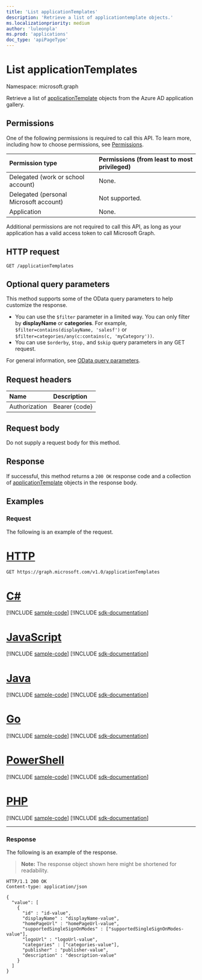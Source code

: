 ```yaml
---
title: 'List applicationTemplates'
description: 'Retrieve a list of applicationtemplate objects.'
ms.localizationpriority: medium
author: 'luleonpla'
ms.prod: 'applications'
doc_type: 'apiPageType'
---
```


# List applicationTemplates

Namespace: microsoft.graph

Retrieve a list of [applicationTemplate](../resources/applicationtemplate.md) objects from the Azure AD application gallery.

## Permissions

One of the following permissions is required to call this API. To learn more, including how to choose permissions, see [Permissions](/graph/permissions-reference).

| Permission type                        | Permissions (from least to most privileged) |
| :------------------------------------- | :------------------------------------------ |
| Delegated (work or school account)     | None.                                       |
| Delegated (personal Microsoft account) | Not supported.                              |
| Application                            | None.                                       |

Additional permissions are not required to call this API, as long as your application has a valid access token to call Microsoft Graph.

## HTTP request

<!-- { "blockType": "ignored" } -->

```http
GET /applicationTemplates
```

## Optional query parameters

This method supports some of the OData query parameters to help customize the response.

- You can use the `$filter` parameter in a limited way. You can only filter by **displayName** or **categories**. For example, `$filter=contains(displayName, 'salesf')` or `$filter=categories/any(c:contains(c, 'myCategory'))`.
- You can use `$orderby`, `$top,` and `$skip` query parameters in any GET request.

For general information, see [OData query parameters](/graph/query-parameters).

## Request headers

| Name          | Description   |
| :------------ | :------------ |
| Authorization | Bearer {code} |

## Request body

Do not supply a request body for this method.

## Response

If successful, this method returns a `200 OK` response code and a collection of [applicationTemplate](../resources/applicationtemplate.md) objects in the response body.

## Examples

### Request

The following is an example of the request.


# [HTTP](#tab/http)
<!-- {
  "blockType": "request",
  "name": "get_applicationtemplates"
}-->

```msgraph-interactive
GET https://graph.microsoft.com/v1.0/applicationTemplates
```

# [C#](#tab/csharp)
[!INCLUDE [sample-code](../includes/snippets/csharp/get-applicationtemplates-csharp-snippets.md)]
[!INCLUDE [sdk-documentation](../includes/snippets/snippets-sdk-documentation-link.md)]

# [JavaScript](#tab/javascript)
[!INCLUDE [sample-code](../includes/snippets/javascript/get-applicationtemplates-javascript-snippets.md)]
[!INCLUDE [sdk-documentation](../includes/snippets/snippets-sdk-documentation-link.md)]

# [Java](#tab/java)
[!INCLUDE [sample-code](../includes/snippets/java/get-applicationtemplates-java-snippets.md)]
[!INCLUDE [sdk-documentation](../includes/snippets/snippets-sdk-documentation-link.md)]

# [Go](#tab/go)
[!INCLUDE [sample-code](../includes/snippets/go/get-applicationtemplates-go-snippets.md)]
[!INCLUDE [sdk-documentation](../includes/snippets/snippets-sdk-documentation-link.md)]

# [PowerShell](#tab/powershell)
[!INCLUDE [sample-code](../includes/snippets/powershell/get-applicationtemplates-powershell-snippets.md)]
[!INCLUDE [sdk-documentation](../includes/snippets/snippets-sdk-documentation-link.md)]

# [PHP](#tab/php)
[!INCLUDE [sample-code](../includes/snippets/php/get-applicationtemplates-php-snippets.md)]
[!INCLUDE [sdk-documentation](../includes/snippets/snippets-sdk-documentation-link.md)]

---


### Response

The following is an example of the response.

> **Note:** The response object shown here might be shortened for readability.

<!-- {
  "blockType": "response",
  "truncated": true,
  "@odata.type": "microsoft.graph.applicationTemplate",
  "isCollection": true
} -->

```http
HTTP/1.1 200 OK
Content-type: application/json

{
  "value": [
    {
      "id" : "id-value",
      "displayName" : "displayName-value",
      "homePageUrl" : "homePageUrl-value",
      "supportedSingleSignOnModes" : ["supportedSingleSignOnModes-value"],
      "logoUrl" : "logoUrl-value",
      "categories" : ["categories-value"],
      "publisher" : "publisher-value",
      "description" : "description-value"
    }
  ]
}
```

<!-- uuid: 16cd6b66-4b1a-43a1-adaf-3a886856ed98
2019-02-04 14:57:30 UTC -->
<!-- {
  "type": "#page.annotation",
  "description": "List applicationTemplates",
  "keywords": "",
  "section": "documentation",
  "tocPath": ""
}-->
